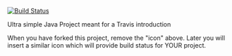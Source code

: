 [![Build Status](https://travis-ci.org/Fhurup/travisGettingStarted.svg?branch=master)](https://travis-ci.org/Fhurup/travisGettingStarted)

Ultra simple Java Project meant for a Travis introduction

When you have forked this project, remove the "icon" above. Later you will insert a similar icon which will provide build status for YOUR project.
